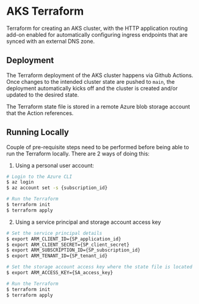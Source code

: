 # AKS Terraform

Terraform for creating an AKS cluster, with the HTTP application routing add-on enabled for automatically configuring ingress endpoints that are synced with an external DNS zone.

## Deployment

The Terraform deployment of the AKS cluster happens via Github Actions. Once changes to the intended cluster state are pushed to `main`, the deployment automatically kicks off and the cluster is created and/or updated to the desired state.

The Terraform state file is stored in a remote Azure blob storage account that the Action references.

## Running Locally

Couple of pre-requisite steps need to be performed before being able to run the Terraform locally. There are 2 ways of doing this:

1. Using a personal user account:
```bash
# Login to the Azure CLI
$ az login
$ az account set -s {subscription_id}

# Run the Terraform
$ terraform init
$ terraform apply
```

2. Using a service principal and storage account access key
```bash
# Set the service principal details
$ export ARM_CLIENT_ID={SP_application_id}
$ export ARM_CLIENT_SECRET={SP_client_secret}
$ export ARM_SUBSCRIPTION_ID={SP_subscription_id}
$ export ARM_TENANT_ID={SP_tenant_id}

# Set the storage account access key where the state file is located
$ export ARM_ACCESS_KEY={SA_access_key}

# Run the Terraform
$ terraform init
$ terraform apply
```
